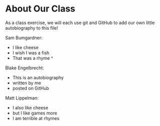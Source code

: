 # About Our Class
As a class exercise, we will each use git and GitHub to add our own little autobiography to this file!

Sam Bumgardner:
 - I like cheese
 - I wish I was a fish
 - That was a rhyme ^

 Blake Engelbrecht:
 - This is an autobiography
 - written by me
 - posted on GitHub

 Matt Lippelman:
 - I also like cheese
 - but I like games more
 - I am terrible at rhymes